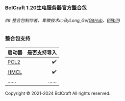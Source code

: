### BclCraft 1.20生电服务器官方整合包
###### ## 整合包制作者、卑微技术👉ByLong_Ge([GitHub](https://github.com/ByLongGe/)、[Bilibili](https://space.bilibili.com/454779302/))
### 整合包支持
| 启动器     | 是否支持导入   | 
| -------- | -:  |
| [PCL2](https://github.com/Hex-Dragon/PCL2)      | ✔️  |
| [HMCL](https://github.com/HMCL-dev/HMCL)        | ✔️   |
| ……        |    ……    |


Copyright © 2021-2024 BclCraft All rights reserved.
